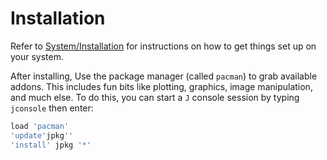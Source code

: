 # Installation

Refer to [System/Installation](https://code.jsoftware.com/wiki/System/Installation) for instructions on how to get things set up on your system.

After installing, Use the package manager (called `pacman`) to grab available addons. This includes fun bits like plotting, graphics, image manipulation, and much else. To do this, you can start a `J` console session by typing `jconsole` then enter:

```j
load 'pacman'
'update'jpkg''
'install' jpkg '*'
```
